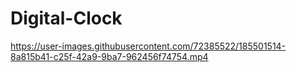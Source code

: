 # Digital-Clock

https://user-images.githubusercontent.com/72385522/185501514-8a815b41-c25f-42a9-9ba7-962456f74754.mp4


